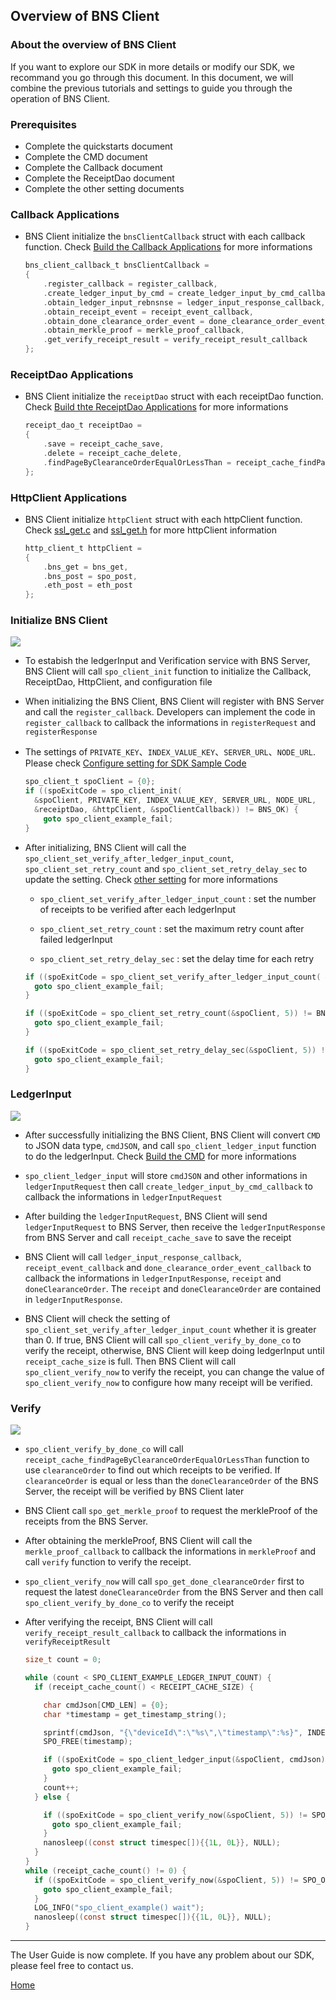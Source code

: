 ## Overview of BNS Client

### About the overview of BNS Client

If you want to explore our SDK in more details or modify our SDK, we recommand you go through this document. In this document, we will combine the previous tutorials and settings to guide you through the operation of BNS Client.

### Prerequisites

- Complete the quickstarts document
- Complete the CMD document
- Complete the Callback document
- Complete the ReceiptDao document
- Complete the other setting documents

### Callback Applications

- BNS Client initialize the `bnsClientCallback` struct with each callback function. Check [Build the Callback Applications](./callback_en.md) for more informations
  
  ```C
  bns_client_callback_t bnsClientCallback = 
  {
      .register_callback = register_callback,
      .create_ledger_input_by_cmd = create_ledger_input_by_cmd_callback,
      .obtain_ledger_input_rebnsnse = ledger_input_response_callback,
      .obtain_receipt_event = receipt_event_callback,
      .obtain_done_clearance_order_event = done_clearance_order_event_callback,
      .obtain_merkle_proof = merkle_proof_callback,
      .get_verify_receipt_result = verify_receipt_result_callback
  };
  ```

### ReceiptDao Applications

- BNS Client initialize the `receiptDao` struct with each receiptDao function. Check [Build thte ReceiptDao Applications](receiptDao_en.md) for more informations

  ```C
  receipt_dao_t receiptDao = 
  {
      .save = receipt_cache_save,
      .delete = receipt_cache_delete,
      .findPageByClearanceOrderEqualOrLessThan = receipt_cache_findPageByClearanceOrderEqualOrLessThan
  };
  ```

### HttpClient Applications

- BNS Client initialize `httpClient` struct with each httpClient function. Check [ssl_get.c](../example/bns-client-example/ssl_get.c) and [ssl_get.h](../example/bns-client-example/ssl_get.h) for more httpClient information

  ```C
  http_client_t httpClient = 
  {
      .bns_get = bns_get, 
      .bns_post = spo_post, 
      .eth_post = eth_post
  };
  ```

### Initialize BNS Client

![](../image/spo_client_init.png)

- To estabish the ledgerInput and Verification service with BNS Server, BNS Client will call `spo_client_init` function to initialize the Callback, ReceiptDao, HttpClient, and configuration file

- When initializing the BNS Client, BNS Client will register with BNS Server and call the `register_callback`. Developers can implement the code in `register_callback` to callback the informations in `registerRequest` and `registerResponse`
  
- The settings of `PRIVATE_KEY`、`INDEX_VALUE_KEY`、`SERVER_URL`、`NODE_URL`. Please check [Configure setting for SDK Sample Code](./quick_start_en.md)

  ```C
  spo_client_t spoClient = {0};
  if ((spoExitCode = spo_client_init(
    &spoClient, PRIVATE_KEY, INDEX_VALUE_KEY, SERVER_URL, NODE_URL,
    &receiptDao, &httpClient, &spoClientCallback)) != BNS_OK) {
      goto spo_client_example_fail;
  }
  
  ```

- After initializing, BNS Client will call the `spo_client_set_verify_after_ledger_input_count`, `spo_client_set_retry_count` and `spo_client_set_retry_delay_sec` to update the setting. Check [other setting](./other_setting_en.md) for more informations

  - `spo_client_set_verify_after_ledger_input_count` : set the number of receipts to be verified after each ledgerInput

  - `spo_client_set_retry_count` : set the maximum retry count after failed ledgerInput
  - `spo_client_set_retry_delay_sec` : set the delay time for each retry

  ```C
  if ((spoExitCode = spo_client_set_verify_after_ledger_input_count( &spoClient, 2)) != BNS_OK) {
    goto spo_client_example_fail;
  }

  if ((spoExitCode = spo_client_set_retry_count(&spoClient, 5)) != BNS_OK) {
    goto spo_client_example_fail;
  }

  if ((spoExitCode = spo_client_set_retry_delay_sec(&spoClient, 5)) != BNS_OK) {
    goto spo_client_example_fail;
  }
  ```

### LedgerInput

![](../image/spo_client_ldeger_input.png)

- After successfully initializing the BNS Client, BNS Client will convert `CMD` to JSON data type, `cmdJSON`, and call `spo_client_ledger_input` function to do the ledgerInput. Check [Build the CMD](./cmd_en.md) for more informations

- `spo_client_ledger_input` will store `cmdJSON` and other informations in `ledgerInputRequest` then call `create_ledger_input_by_cmd_callback` to callback the informations in `ledgerInputRequest`

- After building the `ledgerInputRequest`, BNS Client will send `ledgerInputRequest` to BNS Server, then receive the `ledgerInputResponse` from BNS Server and call `receipt_cache_save` to save the receipt

- BNS Client will call `ledger_input_response_callback`, `receipt_event_callback` and  `done_clearance_order_event_callback` to callback the informations in `ledgerInputResponse`, `receipt` and `doneClearanceOrder`. The `receipt` and `doneClearanceOrder` are contained in `ledgerInputResponse`.

- BNS Client will check the setting of `spo_client_set_verify_after_ledger_input_count` whether it is greater than 0. If true, BNS Client will call `spo_client_verify_by_done_co` to verify the receipt, otherwise, BNS Client will keep doing ledgerInput until `receipt_cache_size` is full. Then BNS Client will call `spo_client_verify_now` to verify the receipt, you can change the value of `spo_client_verify_now` to configure how many receipt will be verified.

### Verify

![](../image/spo_client_verify.png)

- `spo_client_verify_by_done_co` will call `receipt_cache_findPageByClearanceOrderEqualOrLessThan` function to use `clearanceOrder` to find out which receipts to be verified. If `clearanceOrder` is equal or less than the `doneClearanceOrder` of the BNS Server, the receipt will be verified by BNS Client later

- BNS Client call `spo_get_merkle_proof` to request the merkleProof of the receipts from the BNS Server.

- After obtaining the merkleProof, BNS Client will call the `merkle_proof_callback` to callback the informations in `merkleProof` and call `verify` function to verify the receipt.

- `spo_client_verify_now` will call `spo_get_done_clearanceOrder` first to request the latest `doneClearanceOrder` from the BNS Server and then call `spo_client_verify_by_done_co` to verify the receipt

- After verifying the receipt, BNS Client will call `verify_receipt_result_callback` to callback the informations in `verifyReceiptResult`

  ```C
  size_t count = 0;

  while (count < SPO_CLIENT_EXAMPLE_LEDGER_INPUT_COUNT) {
    if (receipt_cache_count() < RECEIPT_CACHE_SIZE) {

      char cmdJson[CMD_LEN] = {0};
      char *timestamp = get_timestamp_string();

      sprintf(cmdJson, "{\"deviceId\":\"%s\",\"timestamp\":%s}", INDEX_VALUE_KEY, timestamp);
      SPO_FREE(timestamp);

      if ((spoExitCode = spo_client_ledger_input(&spoClient, cmdJson)) != SPO_OK) {
        goto spo_client_example_fail;
      }
      count++;
    } else {

      if ((spoExitCode = spo_client_verify_now(&spoClient, 5)) != SPO_OK) {
        goto spo_client_example_fail;
      }
      nanosleep((const struct timespec[]){{1L, 0L}}, NULL);
    }
  }
  while (receipt_cache_count() != 0) {
    if ((spoExitCode = spo_client_verify_now(&spoClient, 5)) != SPO_OK) {
      goto spo_client_example_fail;
    }
    LOG_INFO("spo_client_example() wait");
    nanosleep((const struct timespec[]){{1L, 0L}}, NULL);
  }
  ```

----

The User Guide is now complete. If you have any problem about our SDK, please feel free to contact us.

[Home](../README.md)
